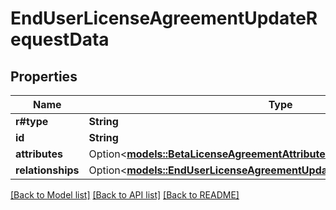 # EndUserLicenseAgreementUpdateRequestData

## Properties

Name | Type | Description | Notes
------------ | ------------- | ------------- | -------------
**r#type** | **String** |  | 
**id** | **String** |  | 
**attributes** | Option<[**models::BetaLicenseAgreementAttributes**](BetaLicenseAgreement_attributes.md)> |  | [optional]
**relationships** | Option<[**models::EndUserLicenseAgreementUpdateRequestDataRelationships**](EndUserLicenseAgreementUpdateRequest_data_relationships.md)> |  | [optional]

[[Back to Model list]](../README.md#documentation-for-models) [[Back to API list]](../README.md#documentation-for-api-endpoints) [[Back to README]](../README.md)


